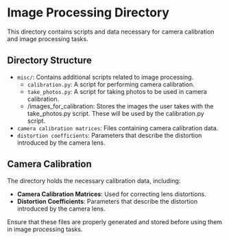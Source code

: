 # Image Processing Directory
This directory contains scripts and data necessary for camera calibration and image processing tasks.

## Directory Structure
- `misc/`: Contains additional scripts related to image processing.
    - `calibration.py`: A script for performing camera calibration.
    - `take_photos.py`: A script for taking photos to be used in camera calibration.
    - /images_for_calibration: Stores the images the user takes with the take_photos.py script. These will be used by the calibration.py script.
- `camera calibration matrices`: Files containing camera calibration data.
- `distortion coefficients`: Parameters that describe the distortion introduced by the camera lens.

## Camera Calibration
The directory holds the necessary calibration data, including:
- **Camera Calibration Matrices**: Used for correcting lens distortions.
- **Distortion Coefficients**: Parameters that describe the distortion introduced by the camera lens.

Ensure that these files are properly generated and stored before using them in image processing tasks.
